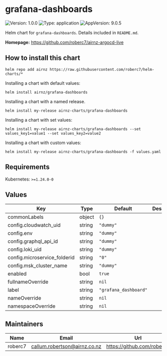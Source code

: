# grafana-dashboards

![Version: 1.0.0](https://img.shields.io/badge/Version-1.0.0-informational?style=flat-square) ![Type: application](https://img.shields.io/badge/Type-application-informational?style=flat-square) ![AppVersion: 9.0.5](https://img.shields.io/badge/AppVersion-9.0.5-informational?style=flat-square)

Helm chart for `grafana-dashboards`. Details included in `README.md`.

**Homepage:** <https://github.com/roberc7/airnz-argocd-live>

## How to install this chart

```console
helm repo add airnz https://raw.githubusercontent.com/roberc7/helm-charts/*
```

Installing a chart with default values:

```console
helm install airnz/grafana-dashboards
```

Installing a chart with a named release.

```console
helm install my-release airnz-charts/grafana-dashboards
```

Installing a chart with set values:

```console
helm install my-release airnz-charts/grafana-dashboards --set values_key1=value1 --set values_key2=value2
```

Installing a chart with custom values:

```console
helm install my-release airnz-charts/grafana-dashboards -f values.yaml
```

## Requirements

Kubernetes: `>=1.24.0-0`

## Values

| Key | Type | Default | Description |
|-----|------|---------|-------------|
| commonLabels | object | `{}` |  |
| config.cloudwatch_uid | string | `"dummy"` |  |
| config.env | string | `"dummy"` |  |
| config.graphql_api_id | string | `"dummy"` |  |
| config.loki_uid | string | `"dummy"` |  |
| config.microservice_folderid | string | `"0"` |  |
| config.msk_cluster_name | string | `"dummy"` |  |
| enabled | bool | `true` |  |
| fullnameOverride | string | `nil` |  |
| label | string | `"grafana_dashboard"` |  |
| nameOverride | string | `nil` |  |
| namespaceOverride | string | `nil` |  |

## Maintainers

| Name | Email | Url |
| ---- | ------ | --- |
| roberc7 | <callum.robertson@airnz.co.nz> | <https://github.com/roberc7> |
